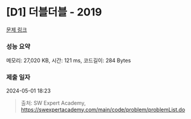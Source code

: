 # [D1] 더블더블 - 2019 

[문제 링크](https://swexpertacademy.com/main/code/problem/problemDetail.do?contestProbId=AV5QDEX6AqwDFAUq) 

### 성능 요약

메모리: 27,020 KB, 시간: 121 ms, 코드길이: 284 Bytes

### 제출 일자

2024-05-01 18:23



> 출처: SW Expert Academy, https://swexpertacademy.com/main/code/problem/problemList.do